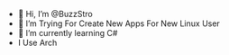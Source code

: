 - 👋 Hi, I’m @BuzzStro
- 👀 I’m Trying For Create New Apps For New Linux User
- 🌱 I’m currently learning C#
- I Use Arch
<!---
BuzzStro/BuzzStro is a ✨ special ✨ repository because its `README.md` (this file) appears on your GitHub profile.
You can click the Preview link to take a look at your changes.
--->
